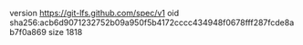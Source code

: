 version https://git-lfs.github.com/spec/v1
oid sha256:acb6d9071232752b09a950f5b4172cccc434948f0678fff287fcde8ab7f0a869
size 1818
